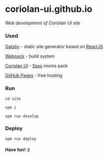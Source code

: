 # coriolan-ui.github.io

_Web development of Coriolan UI site_

### Used

[Gatsby](https://github.com/gatsbyjs/gatsby) - static site generator based on [ReactJS](https://facebook.github.io/react)

[Webpack](https://webpack.github.io) - build system

[Coriolan UI](https://coriolan-ui.github.io) - [Sass](http://sass-lang.com) mixins pack

[GitHub Pages](https://pages.github.com) - free hosting

### Run

`cd site`

`npm i`

`npm run develop`

### Deploy

`npm run deploy`

#### Have fun! :)
